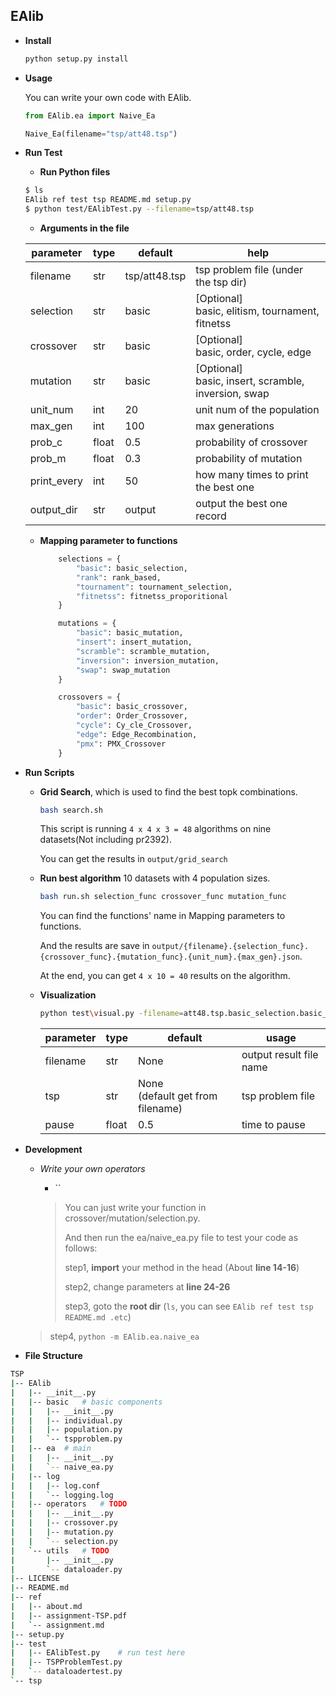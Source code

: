 ## EAlib

- **Install**

  ```bash
  python setup.py install
  ```

  

- **Usage**

  You can write your own code with EAlib.
  
  ```python
  from EAlib.ea import Naive_Ea
  
  Naive_Ea(filename="tsp/att48.tsp")
  ```
  
  
  
- **Run Test**

  - **Run Python files**
  
  ```bash
  $ ls
  EAlib ref test tsp README.md setup.py
  $ python test/EAlibTest.py --filename=tsp/att48.tsp
  ```
  
  - **Arguments in the file**
  
  | parameter   | type  | default       | help                                                     |
  | ----------- | ----- | ------------- | -------------------------------------------------------- |
  | filename    | str   | tsp/att48.tsp | tsp problem file (under the tsp dir)                     |
  | selection   | str   | basic         | [Optional] <br>basic, elitism, tournament, fitnetss      |
  | crossover   | str   | basic         | [Optional] <br/>basic, order, cycle, edge                |
  | mutation    | str   | basic         | [Optional] <br/>basic, insert, scramble, inversion, swap |
  | unit_num    | int   | 20            | unit num of the population                               |
  | max_gen     | int   | 100           | max generations                                          |
  | prob_c      | float | 0.5           | probability of crossover                                 |
  | prob_m      | float | 0.3           | probability of mutation                                  |
  | print_every | int   | 50            | how many times to print the best one                     |
  | output_dir  | str   | output        | output the best one record                               |
  
  - **Mapping parameter to functions**
  
    ```python
        selections = {
            "basic": basic_selection,
            "rank": rank_based,
            "tournament": tournament_selection,
            "fitnetss": fitnetss_proporitional
        }
    
        mutations = {
            "basic": basic_mutation,
            "insert": insert_mutation,
            "scramble": scramble_mutation,
            "inversion": inversion_mutation,
            "swap": swap_mutation
        }
    
        crossovers = {
            "basic": basic_crossover,
            "order": Order_Crossover,
            "cycle": Cy_cle_Crossover,
            "edge": Edge_Recombination,
            "pmx": PMX_Crossover
        }
    
    ```
  
    
  
- **Run Scripts**

  - **Grid Search**, which is used to find the best topk combinations.

    ```bash
    bash search.sh
    ```

    This script is running `4 x 4 x 3 = 48` algorithms on nine datasets(Not including pr2392).

    You can get the results in `output/grid_search`

  - **Run best algorithm** 10 datasets with 4 population sizes.

    ```bash
    bash run.sh selection_func crossover_func mutation_func
    ```

    You can find the functions' name in Mapping parameters to functions.

    And the results are save in `output/{filename}.{selection_func}.{crossover_func}.{mutation_func}.{unit_num}.{max_gen}.json`.

    At the end, you can get `4 x 10 = 40` results on the algorithm.
    
  - **Visualization**

    ```bash
    python test\visual.py -filename=att48.tsp.basic_selection.basic_crossover.basic_mutation.50.100
    ```

    | parameter | type  | default                             | usage                   |
    | --------- | ----- | ----------------------------------- | ----------------------- |
    | filename  | str   | None                                | output result file name |
    | tsp       | str   | None<br>(default get from filename) | tsp problem file        |
    | pause     | float | 0.5                                 | time to pause           |

    

- **Development**

  - *Write your own operators*

    - ``
  
    > You can just write your function in crossover/mutation/selection.py.  
    >
    > And then run the ea/naive_ea.py file to test  your code as follows:
    >
    > step1, **import** your method in the head (About **line 14-16**)
    >
    > step2, change parameters at **line 24-26**
    >
    > step3,  goto the **root dir** (`ls`, you can see `EAlib ref test tsp README.md .etc`)
  >
    > step4, `python -m EAlib.ea.naive_ea`

- **File Structure**

```bash
TSP
|-- EAlib
|   |-- __init__.py
|   |-- basic	# basic components
|   |   |-- __init__.py
|   |   |-- individual.py
|   |   |-- population.py
|   |   `-- tspproblem.py
|   |-- ea	# main
|   |   |-- __init__.py
|   |   `-- naive_ea.py
|   |-- log
|   |   |-- log.conf
|   |   `-- logging.log
|   |-- operators	# TODO
|   |   |-- __init__.py
|   |   |-- crossover.py
|   |   |-- mutation.py
|   |   `-- selection.py
|   `-- utils	# TODO
|       |-- __init__.py
|       `-- dataloader.py
|-- LICENSE
|-- README.md
|-- ref
|   |-- about.md
|   |-- assignment-TSP.pdf
|   `-- assignment.md
|-- setup.py
|-- test
|   |-- EAlibTest.py	# run test here
|   |-- TSPProblemTest.py
|   `-- dataloadertest.py
`-- tsp

```





